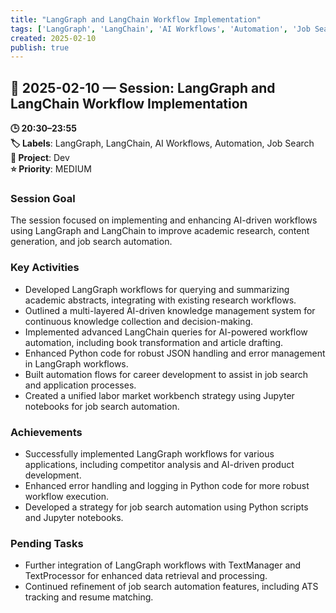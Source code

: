 ```yaml
---
title: "LangGraph and LangChain Workflow Implementation"
tags: ['LangGraph', 'LangChain', 'AI Workflows', 'Automation', 'Job Search']
created: 2025-02-10
publish: true
---
```


## 📅 2025-02-10 — Session: LangGraph and LangChain Workflow Implementation

**🕒 20:30–23:55**  
**🏷️ Labels**: LangGraph, LangChain, AI Workflows, Automation, Job Search  
**📂 Project**: Dev  
**⭐ Priority**: MEDIUM  


### Session Goal
The session focused on implementing and enhancing AI-driven workflows using LangGraph and LangChain to improve academic research, content generation, and job search automation.

### Key Activities
- Developed LangGraph workflows for querying and summarizing academic abstracts, integrating with existing research workflows.
- Outlined a multi-layered AI-driven knowledge management system for continuous knowledge collection and decision-making.
- Implemented advanced LangChain queries for AI-powered workflow automation, including book transformation and article drafting.
- Enhanced Python code for robust JSON handling and error management in LangGraph workflows.
- Built automation flows for career development to assist in job search and application processes.
- Created a unified labor market workbench strategy using Jupyter notebooks for job search automation.

### Achievements
- Successfully implemented LangGraph workflows for various applications, including competitor analysis and AI-driven product development.
- Enhanced error handling and logging in Python code for more robust workflow execution.
- Developed a strategy for job search automation using Python scripts and Jupyter notebooks.

### Pending Tasks
- Further integration of LangGraph workflows with TextManager and TextProcessor for enhanced data retrieval and processing.
- Continued refinement of job search automation features, including ATS tracking and resume matching.
